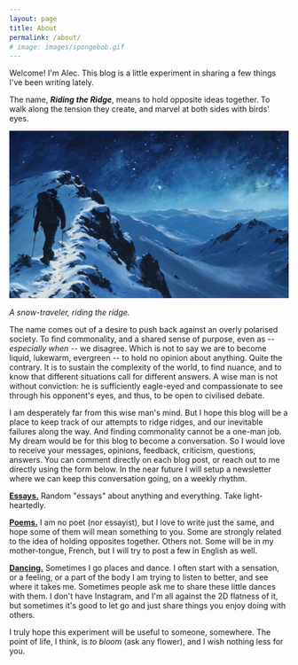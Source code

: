 ```yaml
---
layout: page
title: About
permalink: /about/
# image: images/spongebob.gif
---
```


Welcome! I'm Alec. This blog is a little experiment in sharing a few things I've been writing lately.

The name, ***Riding the Ridge***, means to hold opposite ideas together. To walk along the tension they create, and marvel at both sides with birds' eyes.
 <!-- To tread along the [Middle Way](https://en.wikipedia.org/wiki/Middle_Way); to be in harmony with the natural balance between opposites. -->

![](../images/ridge2.jpg)
<!-- {:style="width: 120%; max-width: 120%; margin-left: -10%"} -->
*A snow-traveler, riding the ridge.*

The name comes out of a desire to push back against an overly polarised society. To find commonality, and a shared sense of purpose, even as -- *especially when* -- we disagree. Which is not to say we are to become liquid, lukewarm, evergreen -- to hold no opinion about anything. Quite the contrary. It is to sustain the complexity of the world, to find nuance, and to know that different situations call for different answers. A wise man is not without conviction: he is sufficiently eagle-eyed and compassionate to see through his opponent's eyes, and thus, to be open to civilised debate.

I am desperately far from this wise man's mind. But I hope this blog will be a place to keep track of our attempts to ridge ridges, and our inevitable failures along the way. And finding commonality cannot be a one-man job. My dream would be for this blog to become a conversation. So I would love to receive your messages, opinions, feedback, criticism, questions, answers. You can comment directly on each blog post, or reach out to me directly using the form below. In the near future I will setup a newsletter where we can keep this conversation going, on a weekly rhythm.

**[Essays.](../essays)** Random "essays" about anything and everything. Take light-heartedly.

**[Poems.](../poems)** I am no poet (nor essayist), but I love to write just the same, and hope some of them will mean something to you. Some are strongly related to the idea of holding opposites together. Others not. Some will be in my mother-tongue, French, but I will try to post a few in English as well.

**[Dancing.](../dancing)** Sometimes I go places and dance. I often start with a sensation, or a feeling, or a part of the body I am trying to listen to better, and see where it takes me. Sometimes people ask me to share these little dances with them. I don't have Instagram, and I'm all against the 2D flatness of it, but sometimes it's good to let go and just share things you enjoy doing with others.

I truly hope this experiment will be useful to someone, somewhere. The point of life, I think, is *to bloom* (ask any flower), and I wish nothing less for you.